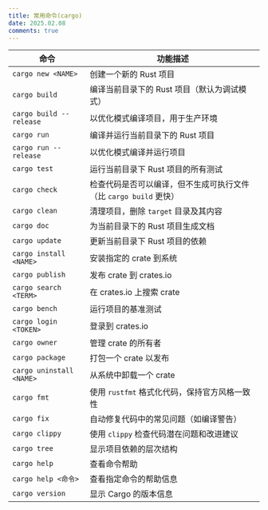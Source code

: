 ```yaml
---
title: 常用命令(cargo)
date: 2025.02.08
comments: true
---
```




| **命令**                 | **功能描述**                                                 |
| ------------------------ | ------------------------------------------------------------ |
| `cargo new <NAME>`       | 创建一个新的 Rust 项目                                       |
| `cargo build`            | 编译当前目录下的 Rust 项目（默认为调试模式）                 |
| `cargo build --release`  | 以优化模式编译项目，用于生产环境                             |
| `cargo run`              | 编译并运行当前目录下的 Rust 项目                             |
| `cargo run --release`    | 以优化模式编译并运行项目                                     |
| `cargo test`             | 运行当前目录下 Rust 项目的所有测试                           |
| `cargo check`            | 检查代码是否可以编译，但不生成可执行文件（比 `cargo build` 更快） |
| `cargo clean`            | 清理项目，删除 `target` 目录及其内容                         |
| `cargo doc`              | 为当前目录下的 Rust 项目生成文档                             |
| `cargo update`           | 更新当前目录下 Rust 项目的依赖                               |
| `cargo install <NAME>`   | 安装指定的 crate 到系统                                      |
| `cargo publish`          | 发布 crate 到 crates.io                                      |
| `cargo search <TERM>`    | 在 crates.io 上搜索 crate                                    |
| `cargo bench`            | 运行项目的基准测试                                           |
| `cargo login <TOKEN>`    | 登录到 crates.io                                             |
| `cargo owner`            | 管理 crate 的所有者                                          |
| `cargo package`          | 打包一个 crate 以发布                                        |
| `cargo uninstall <NAME>` | 从系统中卸载一个 crate                                       |
| `cargo fmt`              | 使用 `rustfmt` 格式化代码，保持官方风格一致性                |
| `cargo fix`              | 自动修复代码中的常见问题（如编译警告）                       |
| `cargo clippy`           | 使用 `clippy` 检查代码潜在问题和改进建议                     |
| `cargo tree`             | 显示项目依赖的层次结构                                       |
| `cargo help`             | 查看命令帮助                                                 |
| `cargo help <命令>`      | 查看指定命令的帮助信息                                       |
| `cargo version`          | 显示 Cargo 的版本信息                                        |


